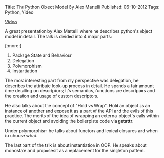 Title: The Python Object Model By Alex Martelli
Published: 06-10-2012
Tags: Python, Video

[Video](http://youtu.be/VOzvpHoYQoo)

A great presentation by Alex Martelli where he describes python's object model
in detail. The talk is divided into 4 major parts:

[:more:]

1. Package State and Behaviour
2. Delegation
3. Polymorphism
4. Instantiation

The most interesting part from my perspective was delegation, he describes the
attribute look-up process in detail. He spends a fair amount time detailing on
descriptors; it's semantics, functions are descriptors and the creation and
usage of custom descriptors.

He also talks about the concept of "Hold vs Wrap". Hold an object as an
instance of another and expose it as a part of the API and the evils of this
practice. The merits of the idea of wrapping an external object's calls within
the current object and avoiding the boilerplate code via __getattr__.

Under polymorphism he talks about functors and lexical closures and when to
choose what.

The last part of the talk is about instantiation in OOP. He speaks about
monostate and proposesit as a replacement for the singleton pattern.
